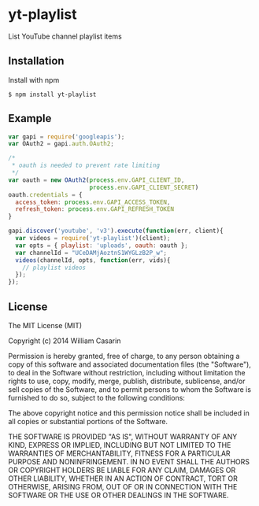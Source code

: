 
# yt-playlist

  List YouTube channel playlist items

## Installation

  Install with npm

    $ npm install yt-playlist

## Example

```js
var gapi = require('googleapis');
var OAuth2 = gapi.auth.OAuth2;

/*
 * oauth is needed to prevent rate limiting
 */
var oauth = new OAuth2(process.env.GAPI_CLIENT_ID,
                       process.env.GAPI_CLIENT_SECRET)
oauth.credentials = {
  access_token: process.env.GAPI_ACCESS_TOKEN,
  refresh_token: process.env.GAPI_REFRESH_TOKEN
}

gapi.discover('youtube', 'v3').execute(function(err, client){
  var videos = require('yt-playlist')(client);
  var opts = { playlist: 'uploads', oauth: oauth };
  var channelId = "UCeDAMjAoztnS1WYGLzB2P_w";
  videos(channelId, opts, function(err, vids){
    // playlist videos
  });
});


```

## License

  The MIT License (MIT)

  Copyright (c) 2014 William Casarin

  Permission is hereby granted, free of charge, to any person obtaining a copy
  of this software and associated documentation files (the "Software"), to deal
  in the Software without restriction, including without limitation the rights
  to use, copy, modify, merge, publish, distribute, sublicense, and/or sell
  copies of the Software, and to permit persons to whom the Software is
  furnished to do so, subject to the following conditions:

  The above copyright notice and this permission notice shall be included in
  all copies or substantial portions of the Software.

  THE SOFTWARE IS PROVIDED "AS IS", WITHOUT WARRANTY OF ANY KIND, EXPRESS OR
  IMPLIED, INCLUDING BUT NOT LIMITED TO THE WARRANTIES OF MERCHANTABILITY,
  FITNESS FOR A PARTICULAR PURPOSE AND NONINFRINGEMENT. IN NO EVENT SHALL THE
  AUTHORS OR COPYRIGHT HOLDERS BE LIABLE FOR ANY CLAIM, DAMAGES OR OTHER
  LIABILITY, WHETHER IN AN ACTION OF CONTRACT, TORT OR OTHERWISE, ARISING FROM,
  OUT OF OR IN CONNECTION WITH THE SOFTWARE OR THE USE OR OTHER DEALINGS IN
  THE SOFTWARE.

